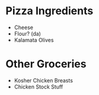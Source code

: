 Pizza Ingredients
=================

- Cheese
- Flour? (da)
- Kalamata Olives

Other Groceries
=================

- Kosher Chicken Breasts
- Chicken Stock Stuff
